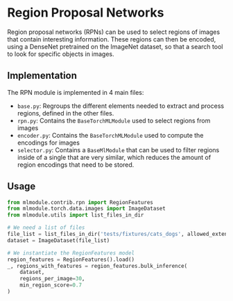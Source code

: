 # Region Proposal Networks

Region proposal networks (RPNs) can be used to select regions of images that contain interesting information. These
regions can then be encoded, using a DenseNet pretrained on the ImageNet dataset, so that a search tool to look for
specific objects in images.

## Implementation

The RPN module is implemented in 4 main files:
* `base.py`: Regroups the different elements needed to extract and process regions, defined in the other files.
* `rpn.py`: Contains the `BaseTorchMLModule` used to select regions from images
* `encoder.py`: Contains the `BaseTorchMLModule` used to compute the encodings for images
* `selector.py`: Contains a `BaseMlModule` that can be used to filter regions inside of a single that are very similar,
which reduces the amount of region encodings that need to be stored.

## Usage

```python
from mlmodule.contrib.rpn import RegionFeatures
from mlmodule.torch.data.images import ImageDataset
from mlmodule.utils import list_files_in_dir

# We need a list of files
file_list = list_files_in_dir('tests/fixtures/cats_dogs', allowed_extensions='jpg')
dataset = ImageDataset(file_list)

# We instantiate the RegionFeatures model
region_features = RegionFeatures().load()
_, regions_with_features = region_features.bulk_inference(
    dataset,
    regions_per_image=30,
    min_region_score=0.7
)
```
